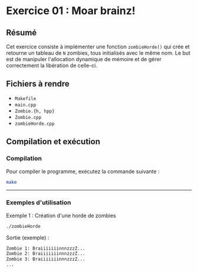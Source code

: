 # Exercice 01 : Moar brainz!

## Résumé
Cet exercice consiste à implémenter une fonction `zombieHorde()` qui crée et retourne un tableau de `N` zombies, tous initialisés avec le même nom. Le but est de manipuler l'allocation dynamique de mémoire et de gérer correctement la libération de celle-ci.

## Fichiers à rendre
- `Makefile`
- `main.cpp`
- `Zombie.{h, hpp}`
- `Zombie.cpp`
- `zombieHorde.cpp`

## Compilation et exécution

### Compilation
Pour compiler le programme, exécutez la commande suivante :
```bash
make
```
---

### Exemples d'utilisation
Exemple 1 : Création d'une horde de zombies
```bash
./zombieHorde
```

Sortie (exemple) :
```bash
Zombie 1: BraiiiiiiinnnzzzZ...
Zombie 2: BraiiiiiiinnnzzzZ...
Zombie 3: BraiiiiiiinnnzzzZ...
...
```
